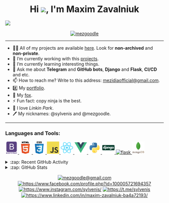 <h1 align="center">Hi <img src="https://media.giphy.com/media/hvRJCLFzcasrR4ia7z/giphy.gif" width="25px">, I'm Maxim Zavalniuk</h1>

![](https://visitor-badge.glitch.me/badge?page_id=mezgoodle.mezgoodle)

<p align="center"><a href="https://github.com/ryo-ma/github-profile-trophy"><img src="https://github-profile-trophy.vercel.app/?username=mezgoodle&row=2&column=4&no-frame=true&margin-w=7&margin-h=7" alt="mezgoodle" /></a></p>

<hr>

- 👨‍💻 All of my projects are available [here](https://github.com/mezgoodle?tab=repositories). Look for **non-archived** and **non-private**.
- 🔭 I’m currently working with this [projects](https://github.com/mezidia/roadmap).
- 🌱 I’m currently learning interesting things.
- 💬 Ask me about **Telegram** and **GitHub bots**, **Django** and **Flask**, **CI/CD** and etc.
- 📫 How to reach me? Write to this address: mezidiaofficial@gmail.com.
- #️⃣ My [portfolio](https://mezgoodle.netlify.app/).
- 🦊 My [fox](https://gitlab.com/mezgoodle).
- ⚡ Fun fact: copy ninja is the best.
- 🎵 I love _Linkin Park_.
- 🖊️ My nicknames: @sylvenis and @mezgoodle.

<hr>

<h3 align="left">Languages and Tools:</h3>
<p align="left"> 
  <a href="https://getbootstrap.com" target="_blank">
    <img src="https://raw.githubusercontent.com/devicons/devicon/master/icons/bootstrap/bootstrap-plain-wordmark.svg" alt="bootstrap" width="40" height="40"/>
  </a>
  <a href="https://www.w3.org/html/" target="_blank">
    <img src="https://raw.githubusercontent.com/devicons/devicon/master/icons/html5/html5-original-wordmark.svg" alt="html5" width="40" height="40"/>
  </a>
  <a href="https://www.w3schools.com/css/" target="_blank">
    <img src="https://raw.githubusercontent.com/devicons/devicon/master/icons/css3/css3-original-wordmark.svg" alt="css3" width="40" height="40"/>
  </a>
  <a href="https://developer.mozilla.org/en-US/docs/Web/JavaScript" target="_blank">
    <img src="https://raw.githubusercontent.com/devicons/devicon/master/icons/javascript/javascript-original.svg" alt="javascript" width="40" height="40"/>
  </a>
  <a href="https://reactnative.dev/" target="_blank">
    <img src="https://raw.githubusercontent.com/devicons/devicon/master/icons/react/react-original.svg" alt="react-native" width="40" height="40"/>
  </a>
  <a href="https://v3.vuejs.org/" target="_blank">
    <img src="https://raw.githubusercontent.com/devicons/devicon/master/icons/vuejs/vuejs-original.svg" alt="vuejs" width="40" height="40"/>
  </a>
  <a href="https://www.python.org" target="_blank">
    <img src="https://raw.githubusercontent.com/devicons/devicon/master/icons/python/python-original.svg" alt="python" width="40" height="40"/>
  </a>
  <a href="https://www.djangoproject.com/" target="_blank">
    <img src="https://raw.githubusercontent.com/devicons/devicon/master/icons/django/django-original.svg" alt="django" width="40" height="40"/>
  </a>
  <a href="https://flask.palletsprojects.com/" target="_blank">
    <img src="https://www.vectorlogo.zone/logos/pocoo_flask/pocoo_flask-icon.svg" alt="flask" width="40" height="40"/>
  </a>
  <a href="https://www.mongodb.com/" target="_blank">
    <img src="https://raw.githubusercontent.com/devicons/devicon/master/icons/mongodb/mongodb-original-wordmark.svg" alt="mongodb" width="40" height="40"/>
  </a>
  
</p>

<details>
  <summary>:zap: Recent GitHub Activity</summary>

<!--START_SECTION:activity-->
1. 🎉 Merged PR [#22](https://github.com/mezgoodle/auto-formatter/pull/22) in [mezgoodle/auto-formatter](https://github.com/mezgoodle/auto-formatter)
2. 💪 Opened PR [#22](https://github.com/mezgoodle/auto-formatter/pull/22) in [mezgoodle/auto-formatter](https://github.com/mezgoodle/auto-formatter)
3. 🎉 Merged PR [#7](https://github.com/mezgoodle/portfolio/pull/7) in [mezgoodle/portfolio](https://github.com/mezgoodle/portfolio)
4. ❌ Closed PR [#9](https://github.com/mezgoodle/TOC-generator/pull/9) in [mezgoodle/TOC-generator](https://github.com/mezgoodle/TOC-generator)
5. 💪 Opened PR [#9](https://github.com/mezgoodle/TOC-generator/pull/9) in [mezgoodle/TOC-generator](https://github.com/mezgoodle/TOC-generator)
<!--END_SECTION:activity-->

</details>

<details>
  <summary>:zap: GitHub Stats</summary>
  <p align="center"><img src="https://github-readme-stats.vercel.app/api/top-langs?username=mezgoodle&show_icons=true&locale=en&layout=compact&hide_border=true" alt="mezgoodle" /></p>

  <p align="center">&nbsp;<img src="https://github-readme-stats.vercel.app/api?username=mezgoodle&show_icons=true&locale=en&hide_border=true" alt="mezgoodle" /></p>

  <p align="center"><img src="https://github-readme-streak-stats.herokuapp.com/?user=mezgoodle&hide_border=false" alt="mezgoodle" /></p>
</details>



<p align="center">
	<a href="mailto:mezidiaofficial@gmail.com" target="_blank" title="Mail"><img align="center" src="https://cdn.jsdelivr.net/npm/simple-icons@3.0.1/icons/gmail.svg" alt="mezgoodle@gmail.com" height="30" width="30" /></a>
	<a href="https://www.facebook.com/profile.php?id=100005721694357" target="_blank" title="Facebook"><img align="center" src="https://cdn.jsdelivr.net/npm/simple-icons@3.0.1/icons/facebook.svg" alt="https://www.facebook.com/profile.php?id=100005721694357" height="30" width="30" /></a>
	<a href="https://www.instagram.com/sylvenis/" target="_blank" title="Instagram"><img align="center" src="https://cdn.jsdelivr.net/npm/simple-icons@3.0.1/icons/instagram.svg" alt="https://www.instagram.com/sylvenis/" height="30" width="30" /></a>
	<a href="https://t.me/sylvenis" target="_blank" title="Telegram"><img align="center" src="https://cdn.jsdelivr.net/npm/simple-icons@3.0.1/icons/telegram.svg" alt="https://t.me/sylvenis" height="30" width="30" /></a>
	<a href="https://www.linkedin.com/in/maxim-zavalniuk-ba4a72193/" target="_blank" title="LinkedIn"><img align="center" src="https://cdn.jsdelivr.net/npm/simple-icons@3.0.1/icons/linkedin.svg" alt="https://www.linkedin.com/in/maxim-zavalniuk-ba4a72193/" height="30" width="30" /></a>
</p>
